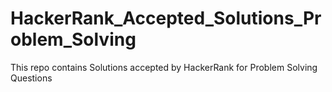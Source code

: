# HackerRank_Accepted_Solutions_Problem_Solving
This repo contains Solutions accepted by HackerRank for Problem Solving Questions

